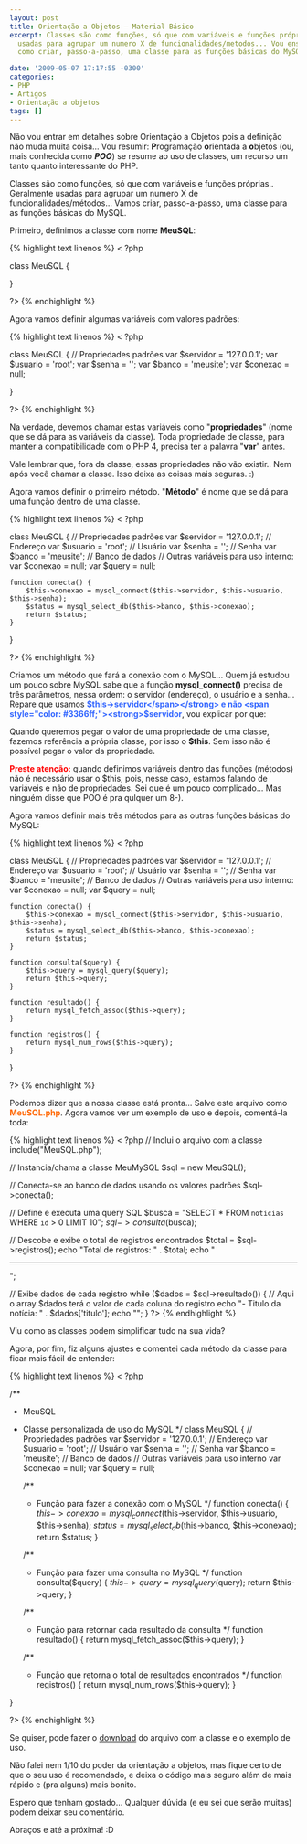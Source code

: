 ```yaml
---
layout: post
title: Orientação a Objetos – Material Básico
excerpt: Classes são como funções, só que com variáveis e funções próprias.. Geralmente
  usadas para agrupar um numero X de funcionalidades/metodos... Vou ensinar a você
  como criar, passo-a-passo, uma classe para as funções básicas do MySQL.

date: '2009-05-07 17:17:55 -0300'
categories:
- PHP
- Artigos
- Orientação a objetos
tags: []
---
```

Não vou entrar em detalhes sobre Orientação a Objetos pois a definição não muda muita coisa... Vou resumir: <strong>P</strong>rogramação <strong>o</strong>rientada a <strong>o</strong>bjetos (ou, mais conhecida como <em><strong>POO</strong></em>) se resume ao uso de classes, um recurso um tanto quanto interessante do PHP.

Classes são como funções, só que com variáveis e funções próprias.. Geralmente usadas para agrupar um numero X de funcionalidades/métodos... Vamos criar, passo-a-passo, uma classe para as funções básicas do MySQL.

Primeiro, definimos a classe com nome <strong>MeuSQL</strong>:


{% highlight text linenos %}
< ?php

class MeuSQL {

}

?>
{% endhighlight %}

Agora vamos definir algumas variáveis com valores padrões:


{% highlight text linenos %}
< ?php

class MeuSQL {
	// Propriedades padrões
	var $servidor = '127.0.0.1';
	var $usuario = 'root';
	var $senha = '';
	var $banco = 'meusite';
	var $conexao = null;

}

?>
{% endhighlight %}

Na verdade, devemos chamar estas variáveis como "<strong>propriedades</strong>" (nome que se dá para as variáveis da classe). Toda propriedade de classe, para manter a compatibilidade com o PHP 4, precisa ter a palavra "<strong>var</strong>" antes.

Vale lembrar que, fora da classe, essas propriedades não vão existir.. Nem após você chamar a classe. Isso deixa as coisas mais seguras. :)

Agora vamos definir o primeiro método. "<strong>Método</strong>" é nome que se dá para uma função dentro de uma classe.


{% highlight text linenos %}
< ?php

class MeuSQL {
	// Propriedades padrões
	var $servidor = '127.0.0.1'; // Endereço
	var $usuario = 'root'; // Usuário
	var $senha = ''; // Senha
	var $banco = 'meusite'; // Banco de dados
	// Outras variáveis para uso interno:
	var $conexao = null;
	var $query = null;

	function conecta() {
		$this->conexao = mysql_connect($this->servidor, $this->usuario, $this->senha);
		$status = mysql_select_db($this->banco, $this->conexao);
		return $status;
	}

}

?>
{% endhighlight %}

Criamos um método que fará a conexão com o MySQL... Quem já estudou um pouco sobre MySQL sabe que a função <strong>mysql_connect()</strong> precisa de três parâmetros, nessa ordem: o servidor (endereço), o usuário e a senha... Repare que usamos <strong><span style="color: #3366ff;">$this->servidor</span></strong> e não <span style="color: #3366ff;"><strong>$servidor</strong></span>, vou explicar por que:

Quando queremos pegar o valor de uma propriedade de uma classe, fazemos referência a própria classe, por isso o <strong>$this</strong>. Sem isso não é possível pegar o valor da propriedade.

<span style="color: #ff0000;"><strong>Preste atenção:</strong></span> quando definimos variáveis dentro das funções (métodos) não é necessário usar o $this, pois, nesse caso, estamos falando de variáveis e não de propriedades. Sei que é um pouco complicado... Mas ninguém disse que POO é pra qulquer um  8-).

Agora vamos definir mais três métodos para as outras funções básicas do MySQL:


{% highlight text linenos %}
< ?php

class MeuSQL {
	// Propriedades padrões
	var $servidor = '127.0.0.1'; // Endereço
	var $usuario = 'root'; // Usuário
	var $senha = ''; // Senha
	var $banco = 'meusite'; // Banco de dados
	// Outras variáveis para uso interno:
	var $conexao = null;
	var $query = null;

	function conecta() {
		$this->conexao = mysql_connect($this->servidor, $this->usuario, $this->senha);
		$status = mysql_select_db($this->banco, $this->conexao);
		return $status;
	}

	function consulta($query) {
		$this->query = mysql_query($query);
		return $this->query;
	}

	function resultado() {
		return mysql_fetch_assoc($this->query);
	}

	function registros() {
		return mysql_num_rows($this->query);
	}

}

?>
{% endhighlight %}

Podemos dizer que a nossa classe está pronta... Salve este arquivo como <span style="color: #ff6600;"><strong>MeuSQL.php</strong></span>. Agora vamos ver um exemplo de uso e depois, comentá-la toda:


{% highlight text linenos %}
< ?php
// Inclui o arquivo com a classe
include("MeuSQL.php");

// Instancia/chama a classe MeuMySQL
$sql = new MeuSQL();

// Conecta-se ao banco de dados usando os valores padrões
$sql->conecta();

// Define e executa uma query SQL
$busca = "SELECT * FROM `noticias` WHERE `id` > 0 LIMIT 10";
$sql->consulta($busca);

// Descobe e exibe o total de registros encontrados
$total = $sql->registros();
echo "Total de registros: " . $total;
echo "<hr />";

// Exibe dados de cada registro
while ($dados = $sql->resultado()) {
	// Aqui o array $dados terá o valor de cada coluna do registro
	echo "- Titulo da notícia: " . $dados['titulo'];
	echo "";
}
?>
{% endhighlight %}

Viu como as classes podem simplificar tudo na sua vida?

Agora, por fim, fiz alguns ajustes e comentei cada método da classe para ficar mais fácil de entender:


{% highlight text linenos %}
< ?php

/**
* MeuSQL
* Classe personalizada de uso do MySQL
*/
class MeuSQL {
	// Propriedades padrões
	var $servidor = '127.0.0.1'; // Endereço
	var $usuario = 'root'; // Usuário
	var $senha = ''; // Senha
	var $banco = 'meusite'; // Banco de dados
	// Outras variáveis para uso interno
	var $conexao = null;
	var $query = null;

	/**
	* Função para fazer a conexão com o MySQL
	*/
	function conecta() {
		$this->conexao = mysql_connect($this->servidor, $this->usuario, $this->senha);
		$status = mysql_select_db($this->banco, $this->conexao);
		return $status;
	}

	/**
	* Função para fazer uma consulta no MySQL
	*/
	function consulta($query) {
		$this->query = mysql_query($query);
		return $this->query;
	}

	/**
	* Função para retornar cada resultado da consulta
	*/
	function resultado() {
		return mysql_fetch_assoc($this->query);
	}

	/**
	* Função que retorna o total de resultados encontrados
	*/
	function registros() {
		return mysql_num_rows($this->query);
	}

}

?>
{% endhighlight %}

Se quiser, pode fazer o [download](/arquivos/2009/05/classe-meusql.txt) do arquivo com a classe e o exemplo de uso.

Não falei nem 1/10 do poder da orientação a objetos, mas fique certo de que o seu uso é recomendado, e deixa o código mais seguro além de mais rápido e (pra alguns) mais bonito.

Espero que tenham gostado... Qualquer dúvida (e eu sei que serão muitas) podem deixar seu comentário.

Abraços e até a próxima! :D

